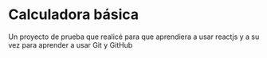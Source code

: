 # Calculadora básica
Un proyecto de prueba que realicé para que aprendiera a usar reactjs y a su vez para aprender a usar Git y GitHub
